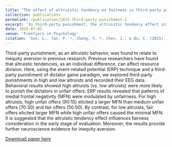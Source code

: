```yaml
---
title: "The effect of altruistic tendency on fairness in third-party punishment"
collection: publications
permalink: /publication/2015-third-party-punishment-1
excerpt: 'In third-party punishment, the altruistic tendency effect influences fairness consideration in the early stage of evaluation. Moreover, the results provide further neuroscience evidence for inequity aversion.'
date: 2015-07-02
venue: 'Frontiers in Psychology'
citation: 'Sun, L., Tan, P. *, Cheng, Y. *, Chen, J., & Qu, C. (2015). The effect of altruistic tendency on fairness in third-party punishment. Frontiers in psychology, 6, 820.'
---
```

Third-party punishment, as an altruistic behavior, was found to relate to inequity aversion in previous research. Previous researchers have found that altruistic tendencies, as an individual difference, can affect resource division. Here, using the event-related potential (ERP) technique and a third-party punishment of dictator game paradigm, we explored third-party punishments in high and low altruists and recorded their EEG data. Behavioral results showed high altruists (vs. low altruists) were more likely to punish the dictators in unfair offers. ERP results revealed that patterns of medial frontal negativity (MFN) were modulated by unfairness. For high altruists, high unfair offers (90:10) elicited a larger MFN than medium unfair offers (70:30) and fair offers (50:50). By contrast, for low altruists, fair offers elicited larger MFN while high unfair offers caused the minimal MFN. It is suggested that the altruistic tendency effect influences fairness consideration in the early stage of evaluation. Moreover, the results provide further neuroscience evidence for inequity aversion.

[Download paper here](http://lilianyou.github.io/files/2015-Sun.pdf)
